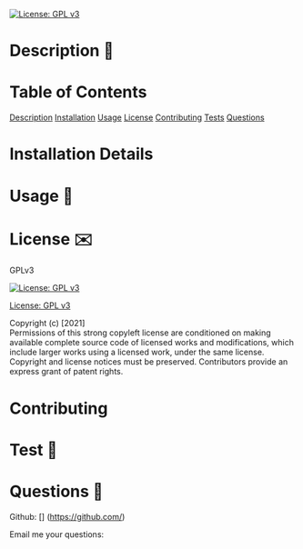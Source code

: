

  [![License: GPL v3](https://img.shields.io/badge/License-GPL%20v3-blue.svg)](http://www.gnu.org/licenses/gpl-3.0)




  # 


  
  # Description :page_with_curl:
  

  # Table of Contents
  [Description](#description)
  [Installation](#installation)
  [Usage](#usage)
  [License](#license)
  [Contributing](#contribution)
  [Tests](#test)
  [Questions](#questions)

  # Installation Details 
  

  # Usage :battery:
  

  # License :envelope:
  GPLv3

  [![License: GPL v3](https://img.shields.io/badge/License-GPL%20v3-blue.svg)](http://www.gnu.org/licenses/gpl-3.0)

  [License: GPL v3](http://www.gnu.org/licenses/gpl-3.0)

  Copyright (c) [2021]  
  Permissions of this strong copyleft license are conditioned on making available complete source code of licensed works and modifications, which include larger works using a licensed work, under the same license. Copyright and license notices must be preserved. Contributors provide an express grant of patent rights.


  # Contributing 
  

  # Test :arrows_counterclockwise:
  

  # Questions  :raising_hand:
  

  Github: [] (https://github.com/)


  Email me your questions: 
